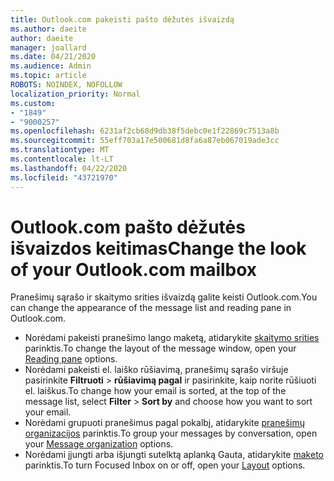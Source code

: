 ```yaml
---
title: Outlook.com pakeisti pašto dėžutės išvaizdą
ms.author: daeite
author: daeite
manager: joallard
ms.date: 04/21/2020
ms.audience: Admin
ms.topic: article
ROBOTS: NOINDEX, NOFOLLOW
localization_priority: Normal
ms.custom:
- "1849"
- "9000257"
ms.openlocfilehash: 6231af2cb68d9db38f5debc0e1f22869c7513a8b
ms.sourcegitcommit: 55eff703a17e500681d8fa6a87eb067019ade3cc
ms.translationtype: MT
ms.contentlocale: lt-LT
ms.lasthandoff: 04/22/2020
ms.locfileid: "43721970"
---
```

# <a name="change-the-look-of-your-outlookcom-mailbox"></a><span data-ttu-id="8616e-102">Outlook.com pašto dėžutės išvaizdos keitimas</span><span class="sxs-lookup"><span data-stu-id="8616e-102">Change the look of your Outlook.com mailbox</span></span>

<span data-ttu-id="8616e-103">Pranešimų sąrašo ir skaitymo srities išvaizdą galite keisti Outlook.com.</span><span class="sxs-lookup"><span data-stu-id="8616e-103">You can change the appearance of the message list and reading pane in Outlook.com.</span></span>

- <span data-ttu-id="8616e-104">Norėdami pakeisti pranešimo lango maketą, atidarykite [skaitymo srities](https://outlook.live.com/mail/options/mail/layout/readingPane) parinktis.</span><span class="sxs-lookup"><span data-stu-id="8616e-104">To change the layout of the message window, open your [Reading pane](https://outlook.live.com/mail/options/mail/layout/readingPane) options.</span></span>
- <span data-ttu-id="8616e-105">Norėdami pakeisti el. laiško rūšiavimą, pranešimų sąrašo viršuje pasirinkite **Filtruoti** > **rūšiavimą pagal** ir pasirinkite, kaip norite rūšiuoti el. laiškus.</span><span class="sxs-lookup"><span data-stu-id="8616e-105">To change how your email is sorted, at the top of the message list, select **Filter** > **Sort by** and choose how you want to sort your email.</span></span>
- <span data-ttu-id="8616e-106">Norėdami grupuoti pranešimus pagal pokalbį, atidarykite [pranešimų organizacijos](https://outlook.live.com/mail/options/mail/layout/conversations) parinktis.</span><span class="sxs-lookup"><span data-stu-id="8616e-106">To group your messages by conversation, open your [Message organization](https://outlook.live.com/mail/options/mail/layout/conversations) options.</span></span>
- <span data-ttu-id="8616e-107">Norėdami įjungti arba išjungti sutelktą aplanką Gauta, atidarykite [maketo](https://outlook.live.com/mail/options/mail/layout/focused) parinktis.</span><span class="sxs-lookup"><span data-stu-id="8616e-107">To turn Focused Inbox on or off, open your [Layout](https://outlook.live.com/mail/options/mail/layout/focused) options.</span></span>